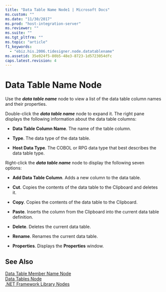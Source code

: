 ```yaml
---
title: "Data Table Name Node1 | Microsoft Docs"
ms.custom: ""
ms.date: "11/30/2017"
ms.prod: "host-integration-server"
ms.reviewer: ""
ms.suite: ""
ms.tgt_pltfrm: ""
ms.topic: "article"
f1_keywords: 
  - "ebiz.his.2006.tidesigner.node.datatablename"
ms.assetid: 35e024f5-80b5-48e3-8723-1d5723054dfc
caps.latest.revision: 4
---
```

# Data Table Name Node
Use the ***data table name*** node to view a list of the data table column names and their properties.  
  
 Double-click the ***data table name*** node to expand it. The right pane displays the following information about the data table columns:  
  
-   **Data Table Column Name**. The name of the table column.  
  
-   **Type**. The data type of the data table.  
  
-   **Host Data Type**. The COBOL or RPG data type that best describes the data table type.  
  
 Right-click the ***data table name*** node to display the following seven options:  
  
-   **Add Data Table Column**. Adds a new column to the data table.  
  
-   **Cut**. Copies the contents of the data table to the Clipboard and deletes it.  
  
-   **Copy**. Copies the contents of the data table to the Clipboard.  
  
-   **Paste**. Inserts the column from the Clipboard into the current data table definition.  
  
-   **Delete**. Deletes the current data table.  
  
-   **Rename**. Renames the current data table.  
  
-   **Properties**. Displays the **Properties** window.  
  
## See Also  
 [Data Table Member Name Node](../core/data-table-member-name-node2.md)   
 [Data Tables Node](../core/data-tables-node1.md)   
 [.NET Framework Library Nodes](../core/net-framework-library-nodes1.md)